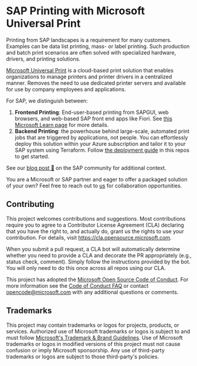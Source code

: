 # SAP Printing with Microsoft Universal Print

Printing from SAP landscapes is a requirement for many customers. Examples can be data list printing, mass- or label printing. Such production and batch print scenarios are often solved with specialized hardware, drivers, and printing solutions.

[Microsoft Universal Print](https://learn.microsoft.com/en-us/universal-print/discover-universal-print) is a cloud-based print solution that enables organizations to manage printers and printer drivers in a centralized manner. Removes the need to use dedicated printer servers and available for use by company employees and applications.

For SAP, we distinguish between:

1. **Frontend Printing**: End-user-based printing from SAPGUI, web browsers, and web-based SAP front end apps like Fiori. See [this Microsoft Learn page](https://learn.microsoft.com/azure/sap/workloads/universal-print-sap-frontend) for more details. 
2. **Backend Printing**: the powerhouse behind large-scale, automated print jobs that are triggered by applications, not people. You can effortlessly deploy this solution within your Azure subscription and tailor it to your SAP system using Terraform. Follow [the deployment guide](GETTING_STARTED.md) in this repos to get started.

See our [blog post 📝](https://community.sap.com/t5/technology-blogs-by-members/it-has-never-been-easier-to-print-from-sap-with-microsoft-universal-print/ba-p/13672206) on the SAP community for additional context.

You are a Microsoft or SAP partner and eager to offer a packaged solution of your own? Feel free to reach out to [us](mailto:martin.pankraz@microsoft.com,devansh.jain@microsoft.com) for collaboration opportunities.

## Contributing

This project welcomes contributions and suggestions.  Most contributions require you to agree to a Contributor License Agreement (CLA) declaring that you have the right to, and actually do, grant us the rights to use your contribution. For details, visit https://cla.opensource.microsoft.com.

When you submit a pull request, a CLA bot will automatically determine whether you need to provide a CLA and decorate the PR appropriately (e.g., status check, comment). Simply follow the instructions provided by the bot. You will only need to do this once across all repos using our CLA.

This project has adopted the [Microsoft Open Source Code of Conduct](https://opensource.microsoft.com/codeofconduct/). For more information see the [Code of Conduct FAQ](https://opensource.microsoft.com/codeofconduct/faq/) or contact [opencode@microsoft.com](mailto:opencode@microsoft.com) with any additional questions or comments.

## Trademarks

This project may contain trademarks or logos for projects, products, or services. Authorized use of Microsoft trademarks or logos is subject to and must follow [Microsoft's Trademark & Brand Guidelines](https://www.microsoft.com/en-us/legal/intellectualproperty/trademarks/usage/general). Use of Microsoft trademarks or logos in modified versions of this project must not cause confusion or imply Microsoft sponsorship. Any use of third-party trademarks or logos are subject to those third-party's policies.
